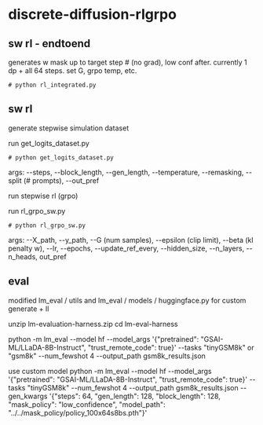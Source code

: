 # discrete-diffusion-rlgrpo

## sw rl - endtoend
generates w mask up to target step # (no grad), low conf after. currently 1 dp + all 64 steps. set G, grpo temp, etc.

```
# python rl_integrated.py
```


## sw rl
generate stepwise simulation dataset

run get_logits_dataset.py

```
# python get_logits_dataset.py
```
args: 
--steps, --block_length, --gen_length, --temperature, --remasking, --split (# prompts), --out_pref


run stepwise rl (grpo)

run rl_grpo_sw.py

```
# python rl_grpo_sw.py
```
args: 
--X_path, --y_path, --G (num samples), --epsilon (clip limit), --beta (kl penalty w), --lr, --epochs, --update_ref_every, --hidden_size, --n_layers, --n_heads, out_pref

## eval
modified lm_eval / utils and lm_eval / models / huggingface.py for custom generate + ll

unzip lm-evaluation-harness.zip
cd lm-eval-harness

python -m lm_eval --model hf --model_args '{"pretrained": "GSAI-ML/LLaDA-8B-Instruct", "trust_remote_code": true}' --tasks "tinyGSM8k" or "gsm8k" --num_fewshot 4 --output_path gsm8k_results.json

use custom model
python -m lm_eval --model hf --model_args '{"pretrained": "GSAI-ML/LLaDA-8B-Instruct", "trust_remote_code": true}' --tasks "tinyGSM8k" --num_fewshot 4 --output_path gsm8k_results.json --gen_kwargs '{"steps": 64, "gen_length": 128, "block_length": 128, "mask_policy": "low_confidence", "model_path": "../../mask_policy/policy_100x64s8bs.pth"}'

